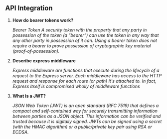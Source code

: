 ## API Integration

1. **How do bearer tokens work?**

    *Bearer Token A security token with the property that any party in possession of the token (a “bearer”) can use the token in any way that any other party in possession of it can. Using a bearer token does not require a bearer to prove possession of cryptographic key material (proof-of-possession).*


2. **Describe express middleware**

    *Express middleware are functions that execute during the lifecycle of a request to the Express server. Each middleware has access to the HTTP request and response for each route (or path) it's attached to. In fact, Express itself is compromised wholly of middleware functions*

3. **What is a JWT?**

    *JSON Web Token (JWT) is an open standard (RFC 7519) that defines a compact and self-contained way for securely transmitting information between parties as a JSON object. This information can be verified and trusted because it is digitally signed. JWTs can be signed using a secret (with the HMAC algorithm) or a public/private key pair using RSA or ECDSA.*



